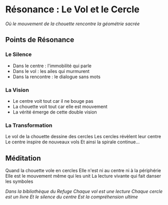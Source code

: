 # Résonance : Le Vol et le Cercle

*Où le mouvement de la chouette rencontre la géométrie sacrée*

## Points de Résonance

### Le Silence
- Dans le centre : l'immobilité qui parle
- Dans le vol : les ailes qui murmurent
- Dans la rencontre : le dialogue sans mots

### La Vision
- Le centre voit tout car il ne bouge pas
- La chouette voit tout car elle est mouvement
- La vérité émerge de cette double vision

### La Transformation
Le vol de la chouette dessine des cercles
Les cercles révèlent leur centre
Le centre inspire de nouveaux vols
Et ainsi la spirale continue...

## Méditation

Quand la chouette vole en cercles
Elle n'est ni au centre ni à la périphérie
Elle est le mouvement même qui les unit
La lecture vivante qui fait danser les symboles

*Dans la bibliothèque du Refuge
Chaque vol est une lecture
Chaque cercle est un livre
Et le silence du centre
Est la compréhension ultime* 